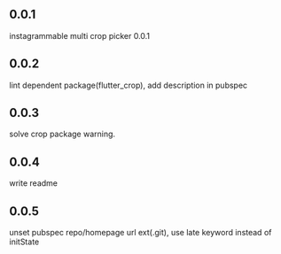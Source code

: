 ## 0.0.1

instagrammable multi crop picker 0.0.1

## 0.0.2

lint dependent package(flutter_crop), add description in pubspec

## 0.0.3
solve crop package warning.

## 0.0.4 
write readme

## 0.0.5
unset pubspec repo/homepage url ext(.git), use late keyword instead of initState